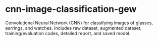 # cnn-image-classification-gew
Convolutional Neural Network (CNN) for classifying images of glasses, earrings, and watches. Includes raw dataset, augmented dataset, training/evaluation codes, detailed report, and saved model.
